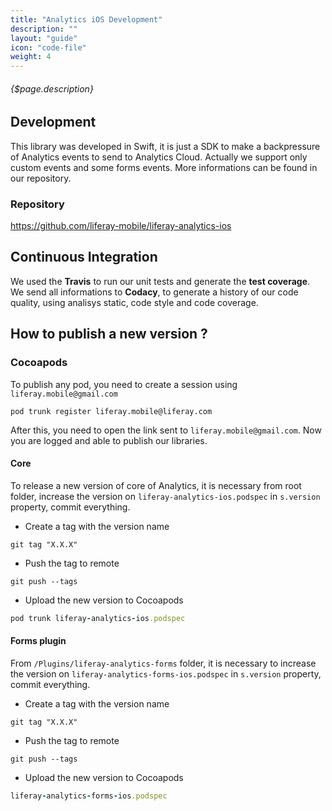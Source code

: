 ```yaml
---
title: "Analytics iOS Development"
description: ""
layout: "guide"
icon: "code-file"
weight: 4
---
```


###### {$page.description}

<article id="1">

## Development
This library was developed in Swift, it is just a SDK to make a backpressure of Analytics events to send to Analytics Cloud. Actually we support only custom events and some forms events. More informations can be found in our repository.

### Repository
<https://github.com/liferay-mobile/liferay-analytics-ios>

</article>

<article id="2">

## Continuous Integration
We used the **Travis** to run our unit tests and generate the **test coverage**. We send all informations to **Codacy**, to generate a history of our code quality, using analisys static, code style and code coverage.
</article>
<article id="3">

## How to publish a new version ?
### Cocoapods
To publish any pod, you need to create a session using ```liferay.mobile@gmail.com```
```
pod trunk register liferay.mobile@liferay.com
```
After this, you need to open the link sent to ```liferay.mobile@gmail.com```. Now you are logged and able to publish our libraries.

#### Core
To release a new version of core of Analytics, it is necessary from root folder, increase the version on ```liferay-analytics-ios.podspec``` in ```s.version``` property, commit everything.

- Create a tag with the version name
```
git tag "X.X.X"
```
- Push the tag to remote
```
git push --tags
```
- Upload the new version to Cocoapods
```ruby
pod trunk liferay-analytics-ios.podspec
```
#### Forms plugin
From ```/Plugins/liferay-analytics-forms``` folder, it is necessary to increase the version on ```liferay-analytics-forms-ios.podspec``` in ```s.version``` property, commit everything.

- Create a tag with the version name
```
git tag "X.X.X"
```
- Push the tag to remote
```
git push --tags
```
- Upload the new version to Cocoapods
```ruby
liferay-analytics-forms-ios.podspec
```
</article>